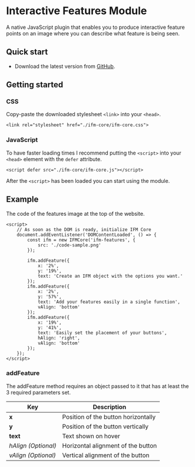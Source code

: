 # Interactive Features Module

A native JavaScript plugin that enables you to produce interactive feature points on an image where you can describe what feature is being seen.

## Quick start

- Download the latest version from [GitHub](https://github.com/Dubbie/interactive-features-module).

## Getting started
### CSS
Copy-paste the downloaded stylesheet `<link>` into your `<head>`.
```
<link rel="stylesheet" href="./ifm-core/ifm-core.css">
```

### JavaScript
To have faster loading times I recommend putting the `<script>` into your `<head>` element with the `defer` attribute.
```
<script defer src="./ifm-core/ifm-core.js"></script>
```
After the `<script>` has been loaded you can start using the module.


## Example
The code of the features image at the top of the website.
```
<script>
    // As soon as the DOM is ready, initialize IFM Core
    document.addEventListener('DOMContentLoaded', () => {
        const ifm = new IFMCore('ifm-features', {
            src: './code-sample.png'
        });

        ifm.addFeature({
            x: '2%',
            y: '19%',
            text: 'Create an IFM object with the options you want.'
        });
        ifm.addFeature({
            x: '2%',
            y: '57%',
            text: 'Add your features easily in a single function',
            vAlign: 'bottom'
        });
        ifm.addFeature({
            x: '19%',
            y: '41%',
            text: 'Easily set the placement of your buttons',
            hAlign: 'right',
            vAlign: 'bottom'
        });
    });
</script>

```

### addFeature
The addFeature method requires an object passed to it that has at least the 3 required parameters set.

Key | Description
----|------------
**x**| 	Position of the button horizontally
**y**| 	Position of the button vertically
**text**| 	Text shown on hover
*hAlign (Optional)* | Horizontal alignment of the button
*vAlign (Optional)* | Vertical alignment of the button